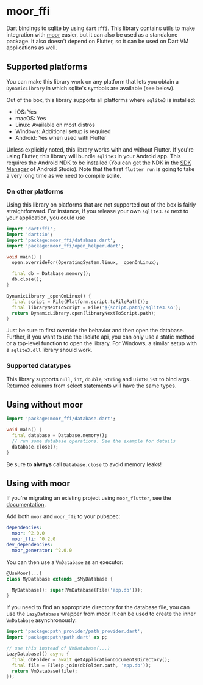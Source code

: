 # moor_ffi

Dart bindings to sqlite by using `dart:ffi`. This library contains utils to make
integration with [moor](https://pub.dev/packages/moor) easier, but it can also be used
as a standalone package. It also doesn't depend on Flutter, so it can be used on Dart VM
applications as well.

## Supported platforms
You can make this library work on any platform that lets you obtain a `DynamicLibrary`
in which sqlite's symbols are available (see below).

Out of the box, this library supports all platforms where `sqlite3` is installed:
- iOS: Yes 
- macOS: Yes
- Linux: Available on most distros
- Windows: Additional setup is required
- Android: Yes when used with Flutter

Unless explicitly noted, this library works with and without Flutter. 
If you're using Flutter, this library will bundle `sqlite3` in your Android app. This 
requires the Android NDK to be installed (You can get the NDK in the [SDK Manager](https://developer.android.com/studio/intro/update.html#sdk-manager)
of Android Studio). Note that the first `flutter run` is going to take a very long time as
we need to compile sqlite.

### On other platforms
Using this library on platforms that are not supported out of the box is fairly 
straightforward. For instance, if you release your own `sqlite3.so` next to your application,
you could use
```dart
import 'dart:ffi';
import 'dart:io';
import 'package:moor_ffi/database.dart';
import 'package:moor_ffi/open_helper.dart';

void main() {
  open.overrideFor(OperatingSystem.linux, _openOnLinux);

  final db = Database.memory();
  db.close();
}

DynamicLibrary _openOnLinux() {
  final script = File(Platform.script.toFilePath());
  final libraryNextToScript = File('${script.path}/sqlite3.so');
  return DynamicLibrary.open(libraryNextToScript.path);
}
```
Just be sure to first override the behavior and then open the database. Further,
if you want to use the isolate api, you can only use a static method or a top-level
function to open the library. For Windows, a similar setup with a `sqlite3.dll` library
should work.

### Supported datatypes
This library supports `null`, `int`, `double`, `String` and `Uint8List` to bind args.
Returned columns from select statements will have the same types.

## Using without moor
```dart
import 'package:moor_ffi/database.dart';

void main() {
  final database = Database.memory();
  // run some database operations. See the example for details
  database.close();
}
```

Be sure to __always__ call `Database.close` to avoid memory leaks!

## Using with moor
If you're migrating an existing project using `moor_flutter`, see the 
[documentation](https://moor.simonbinder.eu/docs/other-engines/vm/#migrating-from-moor-flutter-to-moor-ffi).

Add both `moor` and `moor_ffi` to your pubspec:
```yaml
dependencies:
  moor: ^2.0.0
  moor_ffi: ^0.2.0
dev_dependencies:
  moor_generator: ^2.0.0
```

You can then use a `VmDatabase` as an executor:
```dart
@UseMoor(...)
class MyDatabase extends _$MyDatabase {

  MyDatabase(): super(VmDatabase(File('app.db')));
}
```
If you need to find an appropriate directory for the database file, you can use the `LazyDatabase` wrapper
from moor. It can be used to create the inner `VmDatabase` asynchronously:
```dart
import 'package:path_provider/path_provider.dart';
import 'package:path/path.dart' as p;

// use this instead of VmDatabase(...)
LazyDatabase(() async {
  final dbFolder = await getApplicationDocumentsDirectory();
  final file = File(p.join(dbFolder.path, 'app.db'));
  return VmDatabase(file);
});
```